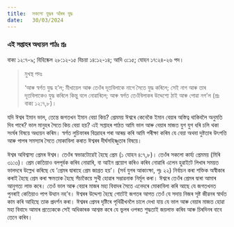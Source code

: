 ```yaml
---
title:  সকলো যুদ্ধৰ আঁৰৰ যুদ্ধ
date:   30/03/2024
---
```


### এই সপ্তাহৰ অধ্যয়ন পাঠঃ প্ৰঃ
বাক্য ১২:৭-৯; যিহিষ্কেল ২৮:১২-১৫ যিচয়া ১৪:১২-১৪; আদি ৩:১৫; যোহন ১৭:২৪-২৬ পদ।

> <p>মুখস্থ পদঃ</p>
> ‘আৰু স্বৰ্গত যুদ্ধ হ’ল; মীখায়েল আৰু তেওঁৰ দূতবিলাকে নাগে সৈতে যুদ্ধ কৰিলে; সেই নাগ আৰু তাৰ দূতবিলাকেও যুদ্ধ কৰিলে কিন্তু বলে নোৱাৰিলে; আৰু স্বৰ্গত তেওঁবিলাকৰ উদ্দেশ্যে ঠাই আৰু পোৱা নগ’ল (প্ৰঃ বাক্য ১২:৭,৮)।

যদি ঈশ্বৰ ইমান ভাল, তেন্তে জগতখন ইমান বেয়া কিয়? প্ৰেমময় ঈশ্বৰে কেনেকৈ ইমান বেয়াৰ অস্তিত্ব থাকিবলৈ অনুমতি দিব পাৰে? ভাল মানুহৰ সৈতে কিয় বেয়া হয়? এই সপ্তাহৰ পাঠত আমি ভাল আৰু বেয়াৰ মাজত যুগ যুগ ধৰি চলি থকা সংৰ্ঘৰ বিষয়ে অধ্যয়ন কৰিম। স্বৰ্গত লুচিফাৰৰ বিদ্ৰোহৰ পৰা আৰম্ভ কৰি আমি পৰীক্ষা কৰিম যে বেয়া অথবা দুষ্টতাৰ উৎপত্তি আৰু পাপৰ সমস্যাৰ সৈতে মোকাবিলা কৰাত ঈশ্বৰৰ দীৰ্ঘসহিষ্ণুতাৰ বিষয়ে।

ঈশ্বৰ অবিশ্বাস্য প্ৰেমৰ ঈশ্বৰ। তেওঁৰ স্বভাৱটোৱেই হৈছে প্ৰেম (১ যোহন ৪:৭,৮)। তেওঁৰ সকলো কাৰ্য্য প্ৰেমময় (মিৰি ৩১:৩)। প্ৰেম কেতিয়াও বলপূৰ্বক কৰিব নোৱাৰি, বা আইন প্ৰয়োগ কৰিও কৰিব নোৱাৰি এলেন হুৱাইটে লিখাৰ সময়ত ভালদৰে উল্লেখ কৰিছে যে ‘প্ৰেমৰ দ্বাৰাহে প্ৰেম জাগ্ৰত হয়’। (সৰ্ব যুগৰ আকাংক্ষা, পৃঃ ২২) নিৰ্বাচন কৰা শক্তিক অস্বীকাৰ কৰাই হৈছে প্ৰেম কৰা ক্ষমতাক হৈছে সঁচাকৈয়ে সুখী হোৱাৰ সম্ভাৱনাক নিৰ্মূল কৰা। ঈশ্বৰে তেওঁৰ প্ৰেমৰ দ্বাৰা আমাৰ আনুগত্য লাভ কৰে। তেওঁ ভাল আৰু বেয়াৰ মাজৰ মহা বিবাদৰ সৈতে এনেদৰে মোকাবিলা কৰি আছে যে জগতখনত পুনৰাই কেতিয়াও পাপ উত্থান নহ’ব। ঈশ্বৰৰ উদ্দেশ্য হৈছে গোটেই জগতৰ আগত তেওঁ যে সদায় নিজৰ সৃষ্ট জীৱনৰ স্বাৰ্থত কাম কৰি আহিছে তাক প্ৰদৰ্শন কৰা। ঈশ্বৰৰ প্ৰেমৰ দৃষ্টিৰে পৃথিৱীখনলৈ চালে দেখা যায় যে ভাল আৰু বেয়াৰ মাজত হোৱা মহা বিবাদে আমাৰ প্ৰত্যেককে সেই অধিকাৰক আশ্বস্ত কৰে যে ভুলৰ ওপৰত শুদ্ধতাই জয়লাভ কৰিব আৰু চিৰদিনৰ বাবে তেনে কৰিব।